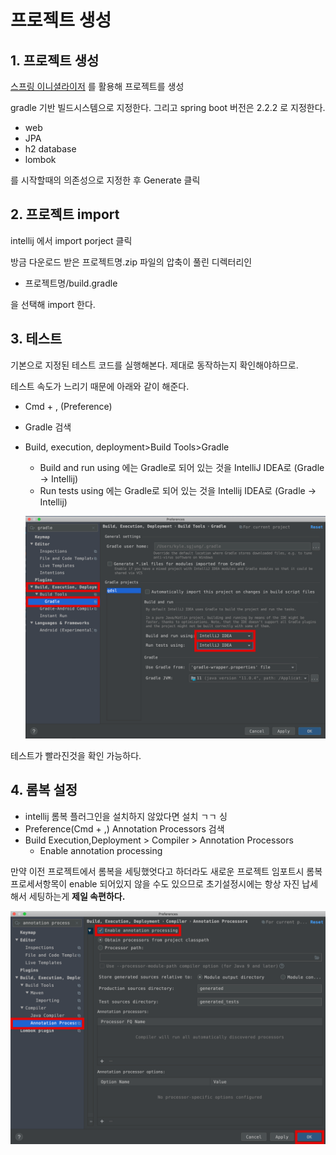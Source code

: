 # 프로젝트 생성

## 1. 프로젝트 생성

[스프링 이니셜라이저](https://start.spring.io/) 를 활용해 프로젝트를 생성

gradle 기반 빌드시스템으로 지정한다. 그리고 spring boot 버전은 2.2.2 로 지정한다.

- web
- JPA
- h2 database
- lombok

를 시작할때의 의존성으로 지정한 후 Generate 클릭

## 2. 프로젝트 import

intellij 에서 import porject 클릭

방금 다운로드 받은 프로젝트명.zip 파일의 압축이 풀린 디렉터리인

- 프로젝트명/build.gradle

을 선택해 import 한다.



## 3. 테스트

기본으로 지정된 테스트 코드를 실행해본다. 제대로 동작하는지 확인해야하므로.  

테스트 속도가 느리기 때문에 아래와 같이 해준다.

- Cmd + , (Preference)

- Gradle 검색

- Build, execution, deployment>Build Tools>Gradle

  - Build and run using 에는 Gradle로 되어 있는 것을 IntelliJ IDEA로 (Gradle -> Intellij)
  - Run tests using 에는 Gradle로 되어 있는 것을 Intellij IDEA로 (Gradle -> Intellij)

  ![이미자](./img/JUNIT_FASTER.png)

테스트가 빨라진것을 확인 가능하다.

## 4. 롬복 설정

  

- intellij 롬복 플러그인을 설치하지 않았다면 설치 ㄱㄱ 싱
- Preference(Cmd + ,)  Annotation Processors 검색
- Build Execution,Deployment > Compiler > Annotation Processors 
  - Enable annotation processing

만약 이전 프로젝트에서 롬복을 세팅했엇다고 하더라도 새로운 프로젝트 임포트시 롬복 프로세서항목이 enable 되어있지 않을 수도 있으므로 초기설정시에는 항상 자진 납세해서 세팅하는게 **제일 속편하다.**  

![이미자2](./img/LOMBOK.png)





